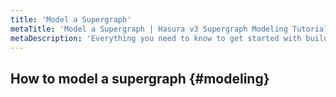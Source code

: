 ```yaml
---
title: 'Model a Supergraph'
metaTitle: 'Model a Supergraph | Hasura v3 Supergraph Modeling Tutorial'
metaDescription: 'Everything you need to know to get started with building your supergraph.'
---
```


<!-- TODO: Intro -->

## How to model a supergraph {#modeling}
